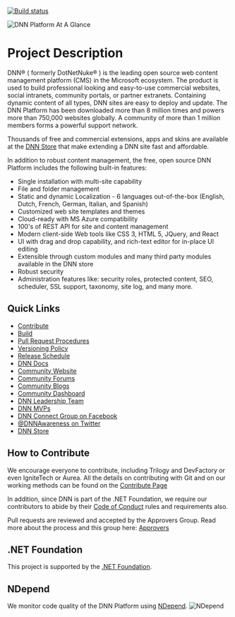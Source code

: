 [![Build status](https://dotnet.visualstudio.com/DNN/_apis/build/status/dnnsoftware.Dnn.Platform?branchName=develop)](https://dotnet.visualstudio.com/DNN/_build/latest?definitionId=145&branchName=develop)

![DNN Platform At A Glance](dnnplatform.png)

# Project Description

DNN® ( formerly DotNetNuke® ) is the leading open source web content management platform (CMS) in the Microsoft ecosystem. The product is used to build professional looking and easy-to-use commercial websites, social intranets, community portals, or partner extranets. Containing dynamic content of all types, DNN sites are easy to deploy and update. The DNN Platform has been downloaded more than 8 million times and powers more than 750,000 websites globally. A community of more than 1 million members forms a powerful support network. 

Thousands of free and commercial extensions, apps and skins are available at the [DNN Store](http://store.dnnsoftware.com/) that make extending a DNN site fast and affordable.   

In addition to robust content management, the free, open source DNN Platform includes the following built-in features:

* Single installation with multi-site capability  
* File and folder management
* Static and dynamic Localization - 6 languages out-of-the-box (English, Dutch, French, German, Italian, and Spanish)
* Customized web site templates and themes
* Cloud-ready with MS Azure compatibility
* 100's of REST API for site and content management
* Modern client-side Web tools like CSS 3, HTML 5, JQuery, and React
* UI with drag and drop capability, and rich-text editor for in-place UI editing
* Extensible through custom modules and many third party modules available in the DNN store
* Robust security
* Administration features like: security roles, protected content, SEO, scheduler, SSL support, taxonomy, site log, and many more.

## Quick Links  

* [Contribute](CONTRIBUTING.md)
* [Build](.github/BUILD.md)
* [Pull Request Procedures](.github/PULL_REQUEST_PROCESS.md)
* [Versioning Policy](.github/VERSIONING_POLICY.md)
* [Release Schedule](.github/RELEASE_SCHEDULE.md)
* [DNN Docs](https://dnndocs.com)
* [Community Website](https://dnncommunity.org)
* [Community Forums](https://dnncommunity.org/forums)
* [Community Blogs](https://dnncommunity.org/blogs)
* [Community Dashboard](https://dnncommunity.org/Community/Dashboard)
* [DNN Leadership Team](https://dnncommunity.org/Community/Leadership-Team)
* [DNN MVPs](https://dnncommunity.org/Community/MVPs/Current-MVPs)
* [DNN Connect Group on Facebook](https://www.facebook.com/groups/dnnconnect/)
* [@DNNAwareness on Twitter](https://www.Twitter.com/DNN)
* [DNN Store](http://store.dnnsoftware.com/)  

## How to Contribute

We encourage everyone to contribute, including Trilogy and DevFactory or even IgniteTech or Aurea.
All the details on contributing with Git and on our working methods can be found on the [Contribute Page](CONTRIBUTING.md)

In addition, since DNN is part of the .NET Foundation, we require our contributors to abide by their [Code of Conduct](https://www.dotnetfoundation.org/code-of-conduct) rules and requirements also.

Pull requests are reviewed and accepted by the Approvers Group. Read more about the process and this group here: [Approvers](.github/APPROVERS.md)

## .NET Foundation

This project is supported by the [.NET Foundation](https://dotnetfoundation.org).

## NDepend

We monitor code quality of the DNN Platform using [NDepend](https://www.ndepend.com).
![NDepend](.github/images/PoweredByNDepend.png)
